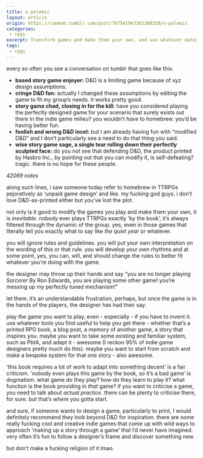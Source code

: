 ```yaml
---
title: a polemic
layout: article
origin: https://canmom.tumblr.com/post/767541943361208320/a-polemic
categories:
 - rpgs
excerpt: Transform games and make them your own, and use whatever material you want. Don't let discourse tell you otherwise.
tags:
 - rpgs
---
```


every so often you see a conversation on tumblr that goes like this:

<ul class="chat">
<li class="person1"><b class="name">based story game enjoyer:</b> D&amp;D is a limiting game because of xyz design assumptions.</li>

<li class="person1"><b class="name">cringe D&amp;D fan:</b> actually I changed these assumptions by editing the game to fit my group’s needs. it works pretty good.</li>

<li class="person1"><b class="name">story game chad, closing in for the kill:</b> have you considered playing the perfectly designed game for your scenario that surely exists out there in the indie game milieu? you wouldn’t <em>have</em> to homebrew. you’d be having better fun.</li>

<li class="person1"><b class="name">foolish and wrong D&amp;D incel:</b> but I am already having fun with “modified D&amp;D” and I don’t particularly see a need to do that thing you said.</li>

<li class="person1"><b class="name">wise story game sage, a single tear rolling down their perfectly sculpted face:</b> do you not see that defending D&amp;D, the product printed by Hasbro Inc., by pointing out that you can modify it, is self-defeating? tragic. there is no hope for these people.</li>
</ul>
<i>42069 notes</i>

along such lines, i saw someone today refer to homebrew in TTRPGs pejoratively as ‘unpaid game design’ and like. my fucking god guys. i don’t love D&amp;D-as-printed either but you’ve lost the plot.

not only is it good to modify the games you play and make them your own, it is <em>inevitable</em>. nobody ever plays TTRPGs exactly 'by the book’, it’s always filtered through the dynamic of the group. yes, even in those games that literally tell you exactly what to say like <cite>the quiet year</cite> or whatever.

you will ignore rules and guidelines. you will put your own interpretation on the wording of this or that rule. you will develop your own rhythms and at some point, yes, you can, will, and should change the rules to better fit whatever you’re doing with the game.

the designer may throw up their hands and say “you are no longer playing <cite>Sorcerer</cite> By Ron Edwards, you are playing some other game! you’re messing up my perfectly tuned mechanism!”

let them. it’s an understandable frustration, perhaps, but once the game is in the hands of the players, the designer has had their say.

play the game you want to play, even - especially - if you have to invent it. use whatever tools you find useful to help you get there - whether that’s a printed RPG book, a blog post, a memory of another game, a story that inspires you. maybe you want to take some existing and familiar system, such as PbtA, and adapt it - awesome (I reckon 95% of indie game designers pretty much do this). maybe you want to start from scratch and make a bespoke system for that one story - also awesome.

'this book requires a lot of work to adapt into something decent’ is a fair criticism. 'nobody even plays this game by the book, so it’s a bad game’ is dogmatism. what game <em>do</em> they play? how do they learn to play it? what function is the book providing in <em>that</em> game? if you want to criticise a game, you need to talk about <em>actual practice</em>. there can be plenty to criticise there, for sure. but that’s where you gotta start.

and sure, if someone wants to design a game, particularly to print, I would definitely recommend they look beyond D&amp;D for inspiration. there are some really fucking cool and creative indie games that come up with wild ways to approach 'making up a story through a game’ that I’d never have imagined. very often it’s fun to follow a designer’s frame and discover something new.

but don’t make a fucking religion of it lmao.
